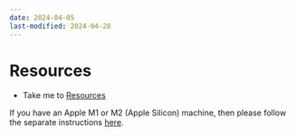 ```yaml
---
date: 2024-04-05
last-modified: 2024-04-28
---
```

# Resources

  - Take me to [Resources](https://kodekloud.com/topic/resources-2/)

If you have an Apple M1 or M2 (Apple Silicon) machine, then please follow the separate instructions [here](../../apple-silicon/README.md).

